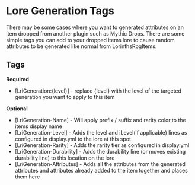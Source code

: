 # Lore Generation Tags #

There may be some cases where you want to generated attributes on an item dropped from another plugin such as Mythic Drops. There are some simple tags you can add to your dropped items lore to cause random attributes to be generated like normal from LorinthsRpgItems.

## Tags ##
**Required**

* [LriGeneration:{level}] - replace {level} with the level of the targeted generation you want to apply to this item

**Optional**

* [LriGeneration-Name] - Will apply prefix / suffix and rarity color to the items display name
* [LriGeneration-Level] - Adds the level and iLevel(if applicable) lines as configured in display.yml to the lore at this spot
* [LriGeneration-Rarity] - Adds the rarity tier as configured in display.yml
* [LriGeneration-Durability] - Adds the durability line (or moves existing durability line) to this location on the lore
* [LriGeneration-Attributes] - Adds all the attributes from the generated attributes and attributes already added to the item together and places them here
